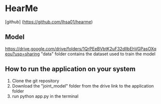 # HearMe
[github] (https://github.com/Ihsa01/hearme)


## Model
https://drive.google.com/drive/folders/1QrPEeBVbtK2uF32dIlbEhVGPasOXqeou?usp=sharing
"data" folder contains the dataset used to train the model


## How to run the application on your system
1. Clone the git repository
2. Download the "joint_model" folder from the drive link to the application folder
3. run python app.py in the terminal
